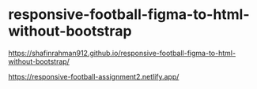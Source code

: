 # responsive-football-figma-to-html-without-bootstrap
https://shafinrahman912.github.io/responsive-football-figma-to-html-without-bootstrap/

https://responsive-football-assignment2.netlify.app/
